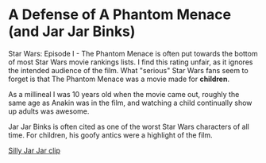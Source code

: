 # A Defense of A Phantom Menace (and Jar Jar Binks)

Star Wars: Episode I - The Phantom Menace is often put towards the bottom of most Star Wars movie rankings lists.  I find this rating unfair, as it ignores the intended audience of the film. What "serious" Star Wars fans seem to forget is that The Phantom Menace was a movie made for **children**.

As a millineal I was 10 years old when the movie came out, roughly the same age as Anakin was in the film, and watching a child continually show up adults was awesome.

Jar Jar Binks is often cited as one of the worst Star Wars characters of all time.  For children, his goofy antics were a highlight of the film.

[Silly Jar Jar clip](https://www.starwars.com/video/jar-jar-the-mechanic)
